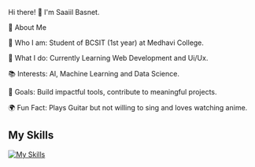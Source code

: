 Hi there! 👋 I'm Saaiil Basnet.

🚀 About Me

🌟 Who I am: Student of BCSIT (1st year) at Medhavi College.

💼 What I do: Currently Learning Web Development and Ui/Ux.

📚 Interests: AI, Machine Learning and Data Science.

🎯 Goals:  Build impactful tools, contribute to meaningful projects.

🌍 Fun Fact: Plays Guitar but not willing to sing and loves watching anime.

## My Skills

[![My Skills](https://skillicons.dev/icons?i=js,html,css,mysql,tailwind,c,python,php,ts,xampp,figma,git,github)](https://skillicons.dev)
